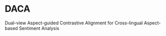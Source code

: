 # DACA
Dual-view Aspect-guided Contrastive Alignment for Cross-lingual Aspect-based Sentiment Analysis
